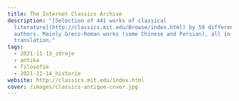 ```yaml
---
title: The Internet Classics Archive
description: "[Selection of 441 works of classical
  literature](http://classics.mit.edu/Browse/index.html) by 59 different
  authors. Mainly Greco-Roman works (some Chinese and Persian), all in English
  translation."
tags:
  - 2021-11-13_zdroje
  - antika
  - filosofie
  - 2021-11-14_historie
website: http://classics.mit.edu/index.html
cover: /images/classics-antique-cover.jpg
---
```

